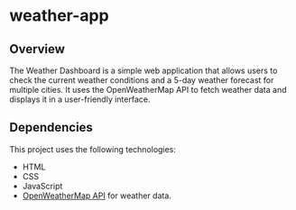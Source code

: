 # weather-app

## Overview

The Weather Dashboard is a simple web application that allows users to check the current weather conditions and a 5-day weather forecast for multiple cities. It uses the OpenWeatherMap API to fetch weather data and displays it in a user-friendly interface.

## Dependencies

This project uses the following technologies:

- HTML
- CSS
- JavaScript
- [OpenWeatherMap API](https://openweathermap.org/api) for weather data.
